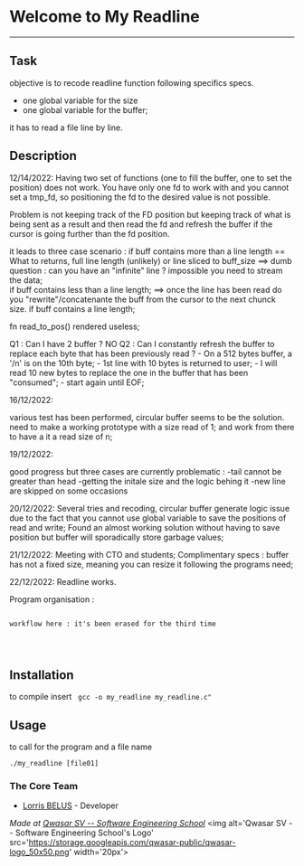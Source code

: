 # Welcome to My Readline
***

## Task

objective is to recode readline function following specifics specs. 

- one global variable for the size
- one global variable for the buffer;

it has to read a file line by line. 

## Description

12/14/2022:
Having two set of functions (one to fill the buffer, one to set the position) does not work.
You have only one fd to work with and you cannot set a tmp_fd, so positioning the fd to the desired value is not possible. 

Problem is not keeping track of the FD position but keeping track of what is being sent as a result 
and then read the fd and refresh the buffer if the cursor is going further than the fd position. 

it leads to three case scenario :
    if buff contains more than a line length == What to returns, full line length (unlikely) or line sliced to buff_size
        ==> dumb question : can you have an "infinite" line ? impossible you need to stream the data;  
    if buff contains less than a line length;
        ==> once the line has been read do you "rewrite"/concatenante the buff from the cursor to the next chunck size.
    if buff contains a line length;


fn read_to_pos() rendered useless; 

Q1 : Can I have 2 buffer ? NO
Q2 : Can I constantly refresh the buffer to replace each byte that has been previously read  ? 
    - On a 512 bytes buffer, a '/n' is on the 10th byte;
    - 1st line with 10 bytes is returned to user; 
    - I will read 10 new bytes to replace the one in the buffer that has been "consumed";
    - start again until EOF;

16/12/2022:

various test has been performed, circular buffer seems to be the solution.
need to make a working prototype with a size read of 1; and work from there to have a it a read size of n;

19/12/2022:

good progress but three cases are currently problematic : 
    -tail cannot be greater than head
    -getting the initale size and the logic behing it
    -new line are skipped on some occasions


20/12/2022:
Several tries and recoding, circular buffer generate logic issue due to the fact that you cannot use global variable to save the positions of read and write;
Found an almost working solution without having to save position but buffer will sporadically store garbage values;

21/12/2022:
Meeting with CTO and students;
Complimentary specs : buffer has not a fixed size, meaning you can resize it following the programs need; 

22/12/2022:
Readline works.


Program organisation :

```

workflow here : it's been erased for the third time




```


## Installation

to compile insert `` gcc -o my_readline my_readline.c"``

## Usage

to call for the program and a file name 

```
./my_readline [file01]
```

### The Core Team
* [Lorris BELUS](//github.com/Lbelus) - Developer


<span><i>Made at <a href='https://qwasar.io'>Qwasar SV -- Software Engineering School</a></i></span>
<span><img alt='Qwasar SV -- Software Engineering School's Logo' src='https://storage.googleapis.com/qwasar-public/qwasar-logo_50x50.png' width='20px'></span>
